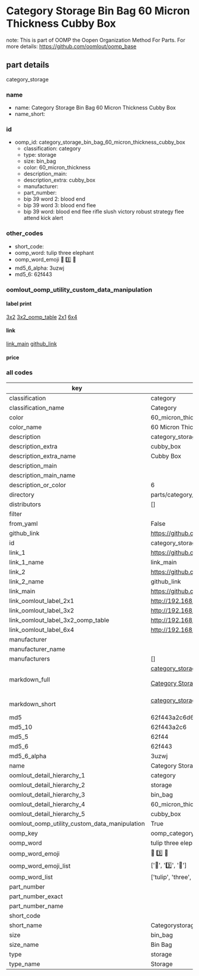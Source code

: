 # Category Storage Bin Bag 60 Micron Thickness Cubby Box  

note: This is part of OOMP the Oopen Organization Method For Parts. For more details: https://github.com/oomlout/oomp_base

##  part details



category_storage

### name
* name: Category Storage Bin Bag 60 Micron Thickness Cubby Box
* name_short: 
### id
* oomp_id: category_storage_bin_bag_60_micron_thickness_cubby_box
  * classification: category
  * type: storage
  * size: bin_bag
  * color: 60_micron_thickness
  * description_main: 
  * description_extra: cubby_box
  * manufacturer: 
  * part_number: 
  * bip 39 word 2: blood end
  * bip 39 word 3: blood end flee
  * bip 39 word: blood end flee rifle slush victory robust strategy flee attend kick alert

### other_codes
* short_code: 
* oomp_word: tulip three elephant
* oomp_word_emoji :tulip: :three: :elephant:
* md5_6_alpha: 3uzwj
* md5_6: 62f443






### oomlout_oomp_utility_custom_data_manipulation
#### label print
[3x2](http://192.168.1.245:1112/?label=oomp%203uzwj)
[3x2_oomp_table](http://192.168.1.107:1112/?label=oomp%203uzwj)
[2x1](http://192.168.1.242:1112/?label=oomp%203uzwj)
[6x4](http://192.168.1.55:1112/?label=oomp%203uzwj)    

#### link

[link_main](https://github.com/oomlout/oomlout_oomp_current_version_messy/tree/main/parts/category_storage_bin_bag_60_micron_thickness_cubby_box) [github_link](https://github.com/oomlout/oomlout_oomp_part_src/tree/main/parts/category_storage_bin_bag_60_micron_thickness_cubby_box)                             

#### price







### all codes 
| key | value |  
| --- | --- |  
| classification | category |  
| classification_name | Category |  
| color | 60_micron_thickness |  
| color_name | 60 Micron Thickness |  
| description | category_storage |  
| description_extra | cubby_box |  
| description_extra_name | Cubby Box |  
| description_main |  |  
| description_main_name |  |  
| description_or_color | 6  |  
| directory | parts/category_storage_bin_bag_60_micron_thickness_cubby_box |  
| distributors | [] |  
| filter |  |  
| from_yaml | False |  
| github_link | https://github.com/oomlout/oomlout_oomp_part_src/tree/main/parts/category_storage_bin_bag_60_micron_thickness_cubby_box |  
| id | category_storage_bin_bag_60_micron_thickness_cubby_box |  
| link_1 | https://github.com/oomlout/oomlout_oomp_current_version_messy/tree/main/parts/category_storage_bin_bag_60_micron_thickness_cubby_box |  
| link_1_name | link_main |  
| link_2 | https://github.com/oomlout/oomlout_oomp_part_src/tree/main/parts/category_storage_bin_bag_60_micron_thickness_cubby_box |  
| link_2_name | github_link |  
| link_main | https://github.com/oomlout/oomlout_oomp_current_version_messy/tree/main/parts/category_storage_bin_bag_60_micron_thickness_cubby_box |  
| link_oomlout_label_2x1 | http://192.168.1.242:1112/?label=oomp%203uzwj |  
| link_oomlout_label_3x2 | http://192.168.1.245:1112/?label=oomp%203uzwj |  
| link_oomlout_label_3x2_oomp_table | http://192.168.1.107:1112/?label=oomp%203uzwj |  
| link_oomlout_label_6x4 | http://192.168.1.55:1112/?label=oomp%203uzwj |  
| manufacturer |  |  
| manufacturer_name |  |  
| manufacturers | [] |  
| markdown_full | [category_storage_bin_bag_60_micron_thickness_cubby_box](https://github.com/oomlout/oomlout_oomp_current_version_messy/tree/main/parts/category_storage_bin_bag_60_micron_thickness_cubby_box)<br>[](https://github.com/oomlout/oomlout_oomp_current_version_messy/tree/main/parts/category_storage_bin_bag_60_micron_thickness_cubby_box)<br>[Category Storage Bin Bag 60 Micron Thickness Cubby Box](https://github.com/oomlout/oomlout_oomp_current_version_messy/tree/main/parts/category_storage_bin_bag_60_micron_thickness_cubby_box)<br><br> |  
| markdown_short | [category_storage_bin_bag_60_micron_thickness_cubby_box](https://github.com/oomlout/oomlout_oomp_current_version_messy/tree/main/parts/category_storage_bin_bag_60_micron_thickness_cubby_box)<br><br> |  
| md5 | 62f443a2c6d6d76bcee62b9ab19260bf |  
| md5_10 | 62f443a2c6 |  
| md5_5 | 62f44 |  
| md5_6 | 62f443 |  
| md5_6_alpha | 3uzwj |  
| name | Category Storage Bin Bag 60 Micron Thickness Cubby Box |  
| oomlout_detail_hierarchy_1 | category |  
| oomlout_detail_hierarchy_2 | storage |  
| oomlout_detail_hierarchy_3 | bin_bag |  
| oomlout_detail_hierarchy_4 | 60_micron_thickness |  
| oomlout_detail_hierarchy_5 | cubby_box |  
| oomlout_oomp_utility_custom_data_manipulation | True |  
| oomp_key | oomp_category_storage_bin_bag_60_micron_thickness_cubby_box |  
| oomp_word | tulip three elephant |  
| oomp_word_emoji | :tulip: :three: :elephant: |  
| oomp_word_emoji_list | [':tulip:', ':three:', ':elephant:'] |  
| oomp_word_list | ['tulip', 'three', 'elephant'] |  
| part_number |  |  
| part_number_exact |  |  
| part_number_name |  |  
| short_code |  |  
| short_name | Categorystorage |  
| size | bin_bag |  
| size_name | Bin Bag |  
| type | storage |  
| type_name | Storage |  
